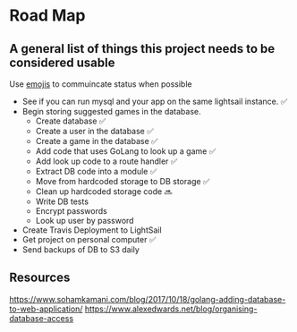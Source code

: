 # Road Map
## A general list of things this project needs to be considered usable

Use [emojis](https://gist.github.com/rxaviers/7360908) to commuincate status when possible

- See if you can run mysql and your app on the same lightsail instance. :white_check_mark:
- Begin storing suggested games in the database.
    - Create database :white_check_mark:
    - Create a user in the database :white_check_mark:
    - Create a game in the database :white_check_mark:
    - Add code that uses GoLang to look up a game :white_check_mark:
    - Add look up code to a route handler :white_check_mark:
    - Extract DB code into a module :white_check_mark:
    - Move from hardcoded storage to DB storage :white_check_mark:
    - Clean up hardcoded storage code :soon:
    - Write DB tests
    - Encrypt passwords
    - Look up user by password
- Create Travis Deployment to LightSail
- Get project on personal computer :white_check_mark:
- Send backups of DB to S3 daily 


## Resources

https://www.sohamkamani.com/blog/2017/10/18/golang-adding-database-to-web-application/
https://www.alexedwards.net/blog/organising-database-access